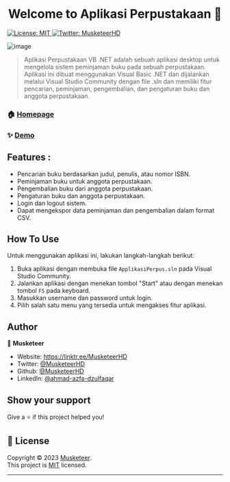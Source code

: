 <h1 align="center">Welcome to Aplikasi Perpustakaan 👋</h1>
<p>
  <a href="#" target="_blank">
    <img alt="License: MIT" src="https://img.shields.io/badge/License-MIT-yellow.svg" />
  </a>
  <a href="https://twitter.com/MusketeerHD" target="_blank">
    <img alt="Twitter: MusketeerHD" src="https://img.shields.io/twitter/follow/MusketeerHD.svg?style=social" />
  </a>
</p>

![image](https://user-images.githubusercontent.com/121343844/229136324-fbfc8f93-a111-4582-8115-4c64959bed7a.png)


> Aplikasi Perpustakaan VB .NET adalah sebuah aplikasi desktop untuk mengelola sistem peminjaman buku pada sebuah perpustakaan. Aplikasi ini dibuat menggunakan Visual Basic .NET dan dijalankan melalui Visual Studio Community dengan file .sln dan memiliki fitur pencarian, peminjaman, pengembalian, dan pengaturan buku dan anggota perpustakaan.

### 🏠 [Homepage](https://github.com/MusketeerHD/Aplikasi-Perpustakaan-VB)

### ✨ [Demo](https://github.com/MusketeerHD/Aplikasi-Perpustakaan-VB)

## Features :

* Pencarian buku berdasarkan judul, penulis, atau nomor ISBN.
* Peminjaman buku untuk anggota perpustakaan.
* Pengembalian buku dari anggota perpustakaan.
* Pengaturan buku dan anggota perpustakaan.
* Login dan logout sistem.
* Dapat mengekspor data peminjaman dan pengembalian dalam format CSV.

## How To Use

Untuk menggunakan aplikasi ini, lakukan langkah-langkah berikut:

1. Buka aplikasi dengan membuka file `ApplikasiPerpus.sln` pada Visual Studio Community.
2. Jalankan aplikasi dengan menekan tombol "Start" atau dengan menekan tombol `F5` pada keyboard.
3. Masukkan username dan password untuk login.
4. Pilih salah satu menu yang tersedia untuk mengakses fitur aplikasi.

## Author

👤 **Musketeer**

* Website: https://linktr.ee/MusketeerHD
* Twitter: [@MusketeerHD](https://twitter.com/MusketeerHD)
* Github: [@MusketeerHD](https://github.com/MusketeerHD)
* LinkedIn: [@ahmad-azfa-dzulfaqar](https://linkedin.com/in/ahmad-azfa-dzulfaqar)

## Show your support

Give a ⭐️ if this project helped you!

## 📝 License

Copyright © 2023 [Musketeer](https://github.com/Musketeer).<br />
This project is [MIT](https://github.com/MusketeerHD/Aplikasi-Perpustakaan-VB/blob/main/LICENSE) licensed.

***

